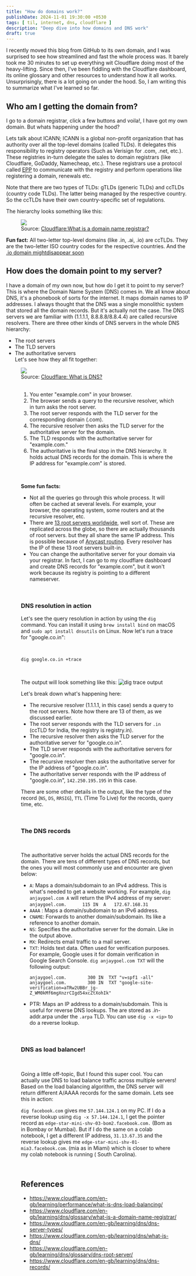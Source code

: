 ```yaml
---
title: "How do domains work?"
publishDate: 2024-11-01 19:30:00 +0530
tags: [ til, internet, dns, cloudflare ]
description: "Deep dive into how domains and DNS work"
draft: true
---
```


I recently moved this blog from GitHub to its own domain, and I was surprised to see how streamlined and fast the whole
process was. It barely took me 30 minutes to set up everything wit Cloudflare doing most of the heavy-lifting. Since
then, I've been fiddling with the Cloudflare dashboard, its online glossary and other resources to understand how it all
works. Unsurprisingly, there is a lot going on under the hood. So, I am writing this to summarize what I've learned so
far.

## Who am I getting the domain from?

I go to a domain registrar, click a few buttons and voila!, I have got my own domain. But whats happening under the
hood?

Lets talk about ICANN; ICANN is a global non-profit organization that has authority over all the top-level
domains (called TLDs). It delegates this responsibility to registry operators (Such as Verisign for .com, .net, etc.).
These registries in-turn delegate the sales to domain registrars (like Cloudflare, GoDaddy, Namecheap, etc.). These
registrars use a protocol called [EPP](https://en.wikipedia.org/wiki/Extensible_Provisioning_Protocol) to communicate
with the registry and perform operations like registering a domain, renewals etc.

Note that there are two types of TLDs:
gTLDs (generic TLDs) and ccTLDs (country code TLDs). The latter being managed by the respective country. So the ccTLDs
have their own country-specific set of regulations.

The hierarchy looks something like this:
<figure>
<img src="https://www.cloudflare.com/img/learning/dns/glossary/what-is-a-domain-name-registrar/registrar-flow.png">
<figcaption>Source: <a href="https://www.cloudflare.com/en-gb/learning/dns/glossary/what-is-a-domain-name-registrar/">Cloudflare:What is a domain name registrar?
</a> </figcaption>
</figure>


**Fun fact:** All two-letter top-level domains (like .in, .ai, .io) are ccTLDs. They are the two-letter ISO
country codes for the respective countries. And
the [.io domain mightdisappear soon](https://every.to/p/the-disappearance-of-an-internet-domain)

## How does the domain point to my server?

I have a domain of my own now, but how do I get it to point to my server? This is where the Domain Name System (DNS)
comes in. We all know about DNS, it's a phonebook of sorts for the internet. It maps domain names to IP addresses. I
always thought that the DNS was a single monolithic system that stored all the domain records. But it's actually not the
case. The DNS servers we are familiar with (1.1.1.1, 8.8.8.8/8.8.4.4) are called recursive resolvers. There are three
other kinds of DNS servers in the whole DNS hierarchy:

* The root servers
* The TLD servers
* The authoritative servers
  <br>
  Let's see how they all fit together:

<figure>
<img src="https://cf-assets.www.cloudflare.com/slt3lc6tev37/1NzaAqpEFGjqTZPAS02oNv/bf7b3f305d9c35bde5c5b93a519ba6d5/what_is_a_dns_server_dns_lookup.png">
<figcaption>Source: <a href="https://www.cloudflare.com/en-gb/learning/dns/what-is-dns/">Cloudflare: What is DNS?</a>
</figcaption>
<br>

1. You enter "example.com" in your browser.
2. The browser sends a query to the recursive resolver, which in turn asks the root server.
3. The root server responds with the TLD server for the corresponding domain (.com).
4. The recursive resolver then asks the TLD server for the authoritative server for the domain.
5. The TLD responds with the authoritative server for "example.com."
6. The authoritative is the final stop in the DNS hierarchy. It holds actual DNS records for the domain. This is where
   the IP address for "example.com" is stored.

<br>

**Some fun facts:**

* Not all the queries go through this whole process. It will often be cached at several levels. For example, your
  browser, the operating system, some routers and at the recursive resolver, etc.
* There are [13 root servers worldwide](https://www.iana.org/domains/root/servers), well sort of. These are replicated
  across the globe, so there are actually thousands of root servers. but they all share the same IP address. This is
  possible because of [Anycast routing](https://www.cloudflare.com/en-gb/learning/dns/what-is-anycast-dns/). Every
  resolver has the IP of these 13 root servers built-in.
* You can change the authoritative server for your domain via your registrar. In fact, I can go to my cloudflare
  dashboard and create DNS records for "example.com", but it won't work because its registry is pointing to a
  different nameserver.

<br>

### DNS resolution in action

Let's see the query resolution in action by using the `dig` command.
You can install it using `brew install bind` on macOS and `sudo apt install dnsutils` on Linux.
Now let's run a trace for "google.co.in":

<br>

```bash
dig google.co.in +trace
```

<br>

The output will look something like this:
![dig trace output](../../assets/images/wip/dig-trace-output.png)

Let's break down what's happening here:

* The recursive resolver (1.1.1.1, in this case) sends a query to the root servers.
  Note how there are 13 of them, as we discussed earlier.
* The root server responds with the TLD servers for `.in` (ccTLD for India, the registry is registry.in).
* The recursive resolver then asks the TLD server for the authoritative server for "google.co.in".
* The TLD server responds with the authoritative servers for "google.co.in".
* The recursive resolver then asks the authoritative server for the IP address of "google.co.in".
* The authoritative server responds with the IP address of "google.co.in", `142.250.195.195` in this case.

There are some other details in the output, like the type of the record (`NS`, `DS`, `RRSIG`), `TTL` (Time To Live)
for the records, query time, etc.

<br>

### The DNS records

<br>


The authoritative server holds the actual DNS records for the domain. There are tens of different types of DNS records,
but the ones you will most commonly use and encounter are given below:

* `A`: Maps a domain/subdomain to an IPv4 address. This is what's needed to get a website working. For example,
  `dig anjaygoel.com A` will return the IPv4 address of my server: `anjaygoel.com.		115	IN	A	172.67.168.31`
* `AAAA` : Maps a domain/subdomain to an IPv6 address.
* `CNAME`: Forwards to another domain/subdomain. Its like a reference to another domain.
* `NS`: Specifies the authoritative server for the domain. Like in the output above.
* `MX`: Redirects email traffic to a mail server.
* `TXT`: Holds text data. Often used for verification purposes. For example, Google uses it for domain verification in
  Google Search Console. `dig anjaygoel.com TXT` will the following output:
  ```
  anjaygoel.com.		300	IN	TXT	"v=spf1 -all"
  anjaygoel.com.		300	IN	TXT	"google-site-verification=aTRw2UBBr_jg-Z_WM0kMf6mgXnzrCIgd54xcZtXohIk"
  ```
* PTR: Maps an IP address to a domain/subdomain. This is useful for reverse DNS lookups. The are stored as <reverse-ip>
  .in-addr.arpa under the `.arpa` TLD. You can use `dig -x <ip>` to do a reverse lookup.

<br>

### DNS as load balancer!

<br>


Going a little off-topic, But I found this super cool. You can actually use DNS to load balance traffic across multiple
servers! Based on the load balancing algorithm, the DNS server will return different A/AAAA records for the same domain.
Lets see this in action:

`dig facebook.com` gives me `57.144.124.1` on my PC. If I do a reverse lookup using `dig -x 57.144.124.1`, I get the
pointer record as `edge-star-mini-shv-03-bom2.facebook.com.` (Bom as in Bombay or Mumbai). But if I do the same on a
colab notebook, I get a different IP address, `31.13.67.35` and the reverse lookup gives me
`edge-star-mini-shv-01-mia3.facebook.com`. (mia as in Miami) which is closer to where my colab notebook is running (
South Carolina).

<br>

## References

* https://www.cloudflare.com/en-gb/learning/performance/what-is-dns-load-balancing/
* https://www.cloudflare.com/en-gb/learning/dns/glossary/what-is-a-domain-name-registrar/
* https://www.cloudflare.com/en-gb/learning/dns/dns-server-types/
* https://www.cloudflare.com/en-gb/learning/dns/what-is-dns/
* https://www.cloudflare.com/en-gb/learning/dns/glossary/dns-root-server/
* https://www.cloudflare.com/en-gb/learning/dns/dns-records/
